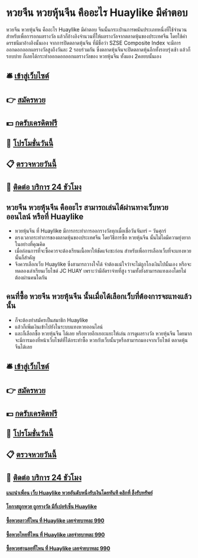 # หวยจีน หวยหุ้นจีน คืออะไร Huaylike มีคำตอบ
หวยจีน หวยหุ้นจีน คืออะไร Huaylike มีคำตอบ จีนนั้นกระเป๋านการพนันประเภทหนึ่งที่ใช้จำนวนสำหรับเพื่อการอกผลรางวัล แล้วก็อ้างอิงจำนวนที่ให้ผลรางวัลจากตลาดหุ้นของประเทศจีน โดยใช้ค่าดรรชนีมาอ้างอิงนั้นเอง จากการปิดตลาดหุ้นจีน ที่มีชื่อว่า SZSE Composite Index จะมีการออกดอกออกผลรางวัลสูงถึงวันละ 2 รอบร่วมกัน ซึ่งตลาดหุ้นจีนจะปิดตลาดหุ้นอีกทั้งรอบรุ่งเช้า แล้วก็รอบบ่าย ก็เลยได้กระทำออกดอกออกผลรางวัลของ หวยหุ้นจีน ทั้งผอง 2คอยบนั้นเอง

## 🛎 [เข้าสู่เว็บไซต์](https://bit.ly/3LpKzxl)
## 👉 [สมัครหวย](https://bit.ly/3LpKzxl)
## 💵 [กดรับเครดิตฟรี](https://bit.ly/3DxkyKP)
## 👑 [โปรโมชั่นวันนี้](https://bit.ly/3DxkyKP)
## 📋 [ตรวจหวยวันนี้](https://bit.ly/3DxkyKP)
## 📱 [ติดต่อ บริการ 24 ชัวโมง](https://bit.ly/3DxkyKP)

## หวยจีน หวยหุ้นจีน คืออะไร สามารถเล่นได้ผ่านทางเว็บหวยออนไลน์ หรือที่ Huaylike
- หวยหุ้นจีน ที่ Huaylike มีการกระทำการออกรางวัลทุกเมื่อเชื่อวันจันทร์ – วันศุกร์
- ตรงเวลากระทำการของตลาดหุ้นของประเทศจีน โดยวิธีการซื้อ หวยหุ้นจีน นั้นไม่ไดมีความยุ่งยากในอย่างที่คุณคิด
- เมื่อก่อนการที่จะซื้อควรจะต้องเรียนเนื้อหาให้ชัดแจ้งซะก่อน สำหรับเพื่อการเลือกเว็บที่จะแทงหวยนั้นก็สำคัญ
- จึงควรเลือกเว็บ Huaylike ซึ่งสามารถวางใจได้ จำต้องแน่ใจว่าจะไม่ถูกโกงเงินไปนั้นเอง หรือจะทดลองเล่าเรียนเว็บไซต์ JC HUAY เพราะว่ามีอัตราจ่ายที่สูง รวมทั้งยังสามารถแทงเองโดยไม่ต้องผ่านคนใดกัน

## คนที่ซื้อ หวยจีน หวยหุ้นจีน นั้นเมื่อได้เลือกเว็บที่ต้องการจะแทงแล้วนั้น
- ก็จะต้องทำสมัครเป็นสมาชิก Huaylike
- แล้วก็เพิ่มเงินเข้าไปยังในระบบแทงหวยออนไลน์
- และก็เลือกซื้อ หวยหุ้นจีน ได้เลย หรือหวยอีกเยอะแยะให้เล่น
การดูผลรางวัล หวยหุ้นจีน โดยมาก จะมีการมองที่หน้าเว็บไซต์ที่ได้กระทำซื้อ หวยกับเว็บนั้นๆหรือสามารถมองจากเว็บไซต์ ตลาดหุ้นจีนได้เลย

## 🛎 [เข้าสู่เว็บไซต์](https://bit.ly/3LpKzxl)
## 👉 [สมัครหวย](https://bit.ly/3LpKzxl)
## 💵 [กดรับเครดิตฟรี](https://bit.ly/3DxkyKP)
## 👑 [โปรโมชั่นวันนี้](https://bit.ly/3DxkyKP)
## 📋 [ตรวจหวยวันนี้](https://bit.ly/3DxkyKP)
## 📱 [ติดต่อ บริการ 24 ชัวโมง](https://bit.ly/3DxkyKP)

#### [แนะนำเพื่อน เว็บ Huaylike หวยอันดับหนึ่งรับเงินโดยทันที คลิกที่ ลิ้งรับทรัพย์](https://atom.io/themes/แนะนำเพื่อน%20เว็บ%20Huaylike%20หวยอันดับหนึ่งรับเงินโดยทันที%20คลิกที่%20ลิ้งรับทรัพย์)
#### [โอกาสถูกหวย ถูกรางวัล มีกี่เปอร์เซ็น Huaylike](https://atom.io/themes/โอกาสถูกหวย%20ถูกรางวัล%20มีกี่เปอร์เซ็น%20Huaylike)
#### [ซื้อหวยลาวที่ไหน ที่ Huaylike เลยจ่ายบาทละ 990](https://atom.io/themes/ซื้อหวยลาวที่ไหน%20ที่%20Huaylike%20เลยจ่ายบาทละ%20990)
#### [ซื้อหวยไทยที่ไหน ที่ Huaylike เลยจ่ายบาทละ 990](https://atom.io/themes/ซื้อหวยไทยที่ไหน%20ที่%20Huaylike%20เลยจ่ายบาทละ%20990)
#### [ซื้อหวยฮานอยที่ไหน ที่ Huaylike เลยจ่ายบาทละ 990](https://atom.io/themes/ซื้อหวยฮานอยที่ไหน%20ที่%20Huaylike%20เลยจ่ายบาทละ%20990)